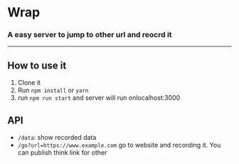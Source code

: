 # Wrap
### A easy server to jump to other url and reocrd it
---
## How to use it
1. Clone it
2. Run `npm install` or `yarn`
3. run `npm run start` and server will run onlocalhost:3000

## API
* `/data`: show recorded data
* `/go?url=https://www.example.com` go to website and recording it. You can publish think link for other
